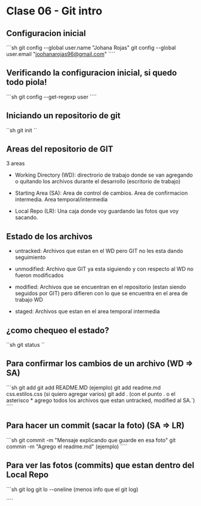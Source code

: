 # Clase 06 - Git intro

## Configuracion inicial

´´´sh
git config --global user.name "Johana Rojas"
git config --global user.email "joohanarojas96@gmail.com"
´´´´

## Verificando la configuracion inicial, si quedo todo piola!

´´´sh
git config --get-regexp user
´´´´

## Iniciando un repositorio de git 

´´sh
git init
´´


## Areas del repositorio de GIT

3 areas

* Working Directory (WD): directrorio de trabajo donde se van agregando o quitando los archivos durante el desarrollo (escritorio de trabajo)

* Starting Area (SA): Area de control de cambios. Area de confirmacion intermedia. Area temporal/intermedia

* Local Repo (LR): Una caja donde voy guardando las fotos que voy sacando.


## Estado de los archivos

* untracked: Archivos que estan en el WD pero GIT no les esta dando seguimiento

* unmodified: Archivo que GIT ya esta siguiendo y con respecto al WD no fueron modificados

* modified: Archivos que se encuentran en el repositorio (estan siendo seguidos por GIT) pero difieren con lo que se encuentra en el area de trabajo WD

* staged: Archivos que estan en el area temporal intermedia



## ¿como chequeo el estado?

´´sh
git status
´´

## Para confirmar los cambios de un archivo (WD => SA)

´´´sh
git add <nombre del archivo>
git add README.MD   (ejemplo)
git add readme.md css.estilos.css  (si quiero agregar varios)
git add .     (con el punto . o el asterisco *  agrego todos los archivos que estan untracked, modified al SA.´)
´´´´


## Para hacer un commit (sacar la foto) (SA => LR)

´´´sh
git commit -m "Mensaje explicando que guarde en esa foto"
git commin -m "Agrego el readme.md"  (ejemplo)
´´´´

## Para ver las fotos (commits) que estan dentro del Local Repo
 ´´´sh
git log 
git lo --oneline      (menos info que el git log)

 ´´´´




